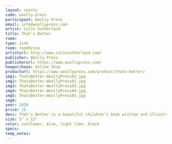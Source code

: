 ```yaml
---
layout: county 
code: woolly-press
participant: Woolly Press
email: info@woollypress.com
artist: Colin Sutherland
title: That's Better
room: 
type: zine
room: room5zine
artisturl: http://www.colinsutherland.com/
publisher: Woolly Press
publisherurl: https://www.woollypress.com/
howpurchase: Online Shop
producturl: https://www.woollypress.com/product/thats-better/
img1: ThatsBetter-WoollyPress01.jpg
img2: ThatsBetter-WoollyPress02.jpg
img3: ThatsBetter-WoollyPress03.jpg
img4: ThatsBetter-WoollyPress04.jpg
img5: ThatsBetter-WoollyPress05.jpg
img6: 
year: 2019
price: 15
desc: That’s Better is a beautiful children’s book written and illustrated by Colin Sutherland that explores the in’s and out’s of opposites.
size: 5" x 11"
color: sunflower, blue, light lime, black
specs: 
temp_notes: 
---
```

